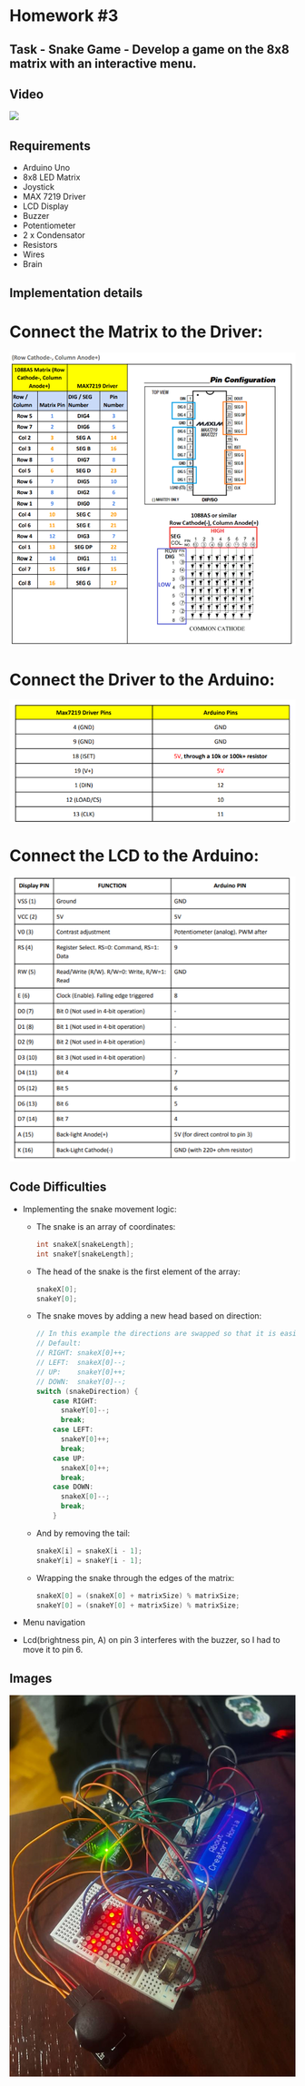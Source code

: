 # Homework #3

## Task - Snake Game - Develop a game on the 8x8 matrix with an interactive menu.

## Video
<a href="https://youtu.be/_TCJLGjjMu8" target="_blank"><img src="https://img.youtube.com/vi/_TCJLGjjMu8/hqdefault.jpg"></a>

## Requirements
- Arduino Uno
- 8x8 LED Matrix
- Joystick
- MAX 7219 Driver
- LCD Display
- Buzzer
- Potentiometer
- 2 x Condensator 
- Resistors
- Wires
- Brain

## Implementation details
# Connect the Matrix to the Driver:
![](assets/2.png)

# Connect the Driver to the Arduino:
![](assets/3.png)

# Connect the LCD to the Arduino:
![](assets/1.png)

## Code Difficulties

- Implementing the snake movement logic:
    - The snake is an array of coordinates:
        ```c
        int snakeX[snakeLength];
        int snakeY[snakeLength];
        ```
    - The head of the snake is the first element of the array:
        ```c
        snakeX[0];
        snakeY[0];
        ```
    - The snake moves by adding a new head based on direction:
        ```c
        // In this example the directions are swapped so that it is easier to use with my joystick position
        // Default:
        // RIGHT: snakeX[0]++;
        // LEFT:  snakeX[0]--;
        // UP:    snakeY[0]++;
        // DOWN:  snakeY[0]--;
        switch (snakeDirection) {
            case RIGHT:
              snakeY[0]--;
              break;
            case LEFT:
              snakeY[0]++;
              break;
            case UP:
              snakeX[0]++;
              break;
            case DOWN:
              snakeX[0]--;
              break;
            }
        ```
    - And by removing the tail:
        ```c
        snakeX[i] = snakeX[i - 1]; 
        snakeY[i] = snakeY[i - 1];
        ```

    - Wrapping the snake through the edges of the matrix:
        ```c
        snakeX[0] = (snakeX[0] + matrixSize) % matrixSize;
        snakeY[0] = (snakeY[0] + matrixSize) % matrixSize;
        ```

- Menu navigation 

- Lcd(brightness pin, A) on pin 3 interferes with the buzzer, so I had to move it to pin 6.

## Images
![ye](assets/snake.jpg)
